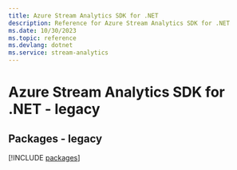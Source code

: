 ```yaml
---
title: Azure Stream Analytics SDK for .NET
description: Reference for Azure Stream Analytics SDK for .NET
ms.date: 10/30/2023
ms.topic: reference
ms.devlang: dotnet
ms.service: stream-analytics
---
```

# Azure Stream Analytics SDK for .NET - legacy
## Packages - legacy
[!INCLUDE [packages](stream-analytics-index.md)]
